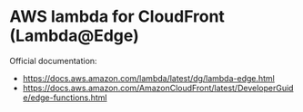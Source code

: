# AWS lambda for CloudFront (Lambda@Edge)

Official documentation:
* https://docs.aws.amazon.com/lambda/latest/dg/lambda-edge.html
* https://docs.aws.amazon.com/AmazonCloudFront/latest/DeveloperGuide/edge-functions.html
